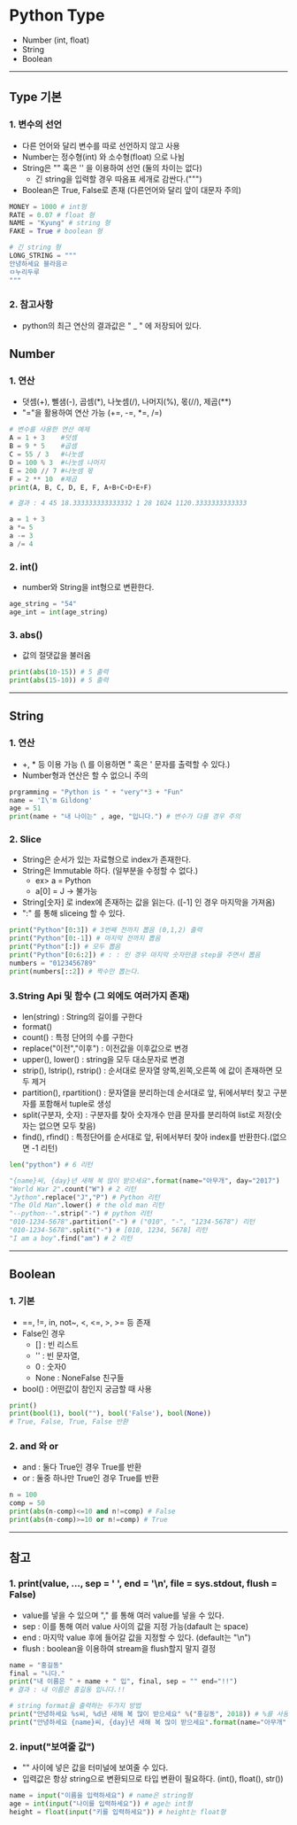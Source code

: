 # Python Type
  - Number (int, float)
  - String
  - Boolean

---

## Type 기본
  ### 1. 변수의 선언
  - 다른 언어와 달리 변수를 따로 선언하지 않고 사용
  - Number는 정수형(int) 와 소수형(float) 으로 나뉨
  - String은 "" 혹은 '' 을 이용하여 선언 (둘의 차이는 없다)
    - 긴 string을 입력할 경우 따옴표 세개로 감싼다.(""")
  - Boolean은 True, False로 존재 (다른언어와 달리 앞이 대문자 주의)

  ```python
  MONEY = 1000 # int형
  RATE = 0.07 # float 형
  NAME = "Kyung" # string 형
  FAKE = True # boolean 형

  # 긴 string 형
  LONG_STRING = """
  안녕하세요 블라음ㄹ
  ㅁ누리두루
  """
  ```

  ### 2. 참고사항
  -  python의 최근 연산의 결과값은 " _ " 에 저장되어 있다.

## Number

  ### 1. 연산
  - 덧셈(+), 뻴샘(-), 곱셈(\*), 나눗셈(/), 나머지(%), 몫(//), 제곱(\*\*)
  - "="을 활용하여 연산 가능 (+=, -=, \*=, /=)

  ```Python
  # 변수를 사용한 연산 예제
  A = 1 + 3    #덧셈
  B = 9 * 5    #곱셈
  C = 55 / 3   #나눗셈
  D = 100 % 3  #나눗셈 나머지
  E = 200 // 7 #나눗셈 몫
  F = 2 ** 10  #제곱
  print(A, B, C, D, E, F, A+B+C+D+E+F)

  # 결과 : 4 45 18.333333333333332 1 28 1024 1120.3333333333333

  a = 1 + 3
  a *= 5
  a -= 3
  a /= 4

  ```

  ### 2. int()
  - number와 String을 int형으로 변환한다.

  ```Python
  age_string = "54"
  age_int = int(age_string)
  ```

  ### 3. abs()
  - 값의 절댓값을 불러옴

  ```Python
  print(abs(10-15)) # 5 출력
  print(abs(15-10)) # 5 출력
  ```

---

## String
  ### 1. 연산
  - +, \* 등 이용 가능 (\\ 를 이용하면 " 혹은 ' 문자를 출력할 수 있다.)
  - Number형과 연산은 할 수 없으니 주의

  ```Python
  prgramming = "Python is " + "very"*3 + "Fun"
  name = 'I\'m Gildong'
  age = 51
  print(name + "내 나이는" , age, "입니다.") # 변수가 다를 경우 주의

  ```

  ### 2. Slice
  - String은 순서가 있는 자료형으로 index가 존재한다.
  - String은 Immutable 하다. (일부분을 수정할 수 없다.)
    - ex> a = Python
    - a[0] = J -> 불가능
  - String[숫자] 로 index에 존재하는 값을 읽는다. ([-1] 인 경우 마지막을 가져옴)
  - ":" 를 통해 sliceing 할 수 있다.

  ```Python
  print("Python"[0:3]) # 3번째 전까지 뽑음 (0,1,2) 출력
  print("Python"[0:-1]) # 마지막 전까지 뽑음
  print("Python"[:]) # 모두 뽑음
  print("Python"[0:6:2]) # : : 인 경우 마지막 숫자만큼 step을 주면서 뽑음
  numbers = "0123456789"
  print(numbers[::2]) # 짝수만 뽑는다.
  ```

  ### 3.String Api 및 함수 (그 외에도 여러가지 존재)
  - len(string) : String의 길이를 구한다
  - format()
  - count() : 특정 단어의 수를 구한다
  - replace("이전","이후") : 이전값을 이후값으로 변경
  - upper(), lower() : string을 모두 대소문자로 변경
  - strip(), lstrip(), rstrip() : 순서대로 문자열 양쪽,왼쪽,오른쪽 에 값이 존재하면 모두 제거
  - partition(), rpartition() : 문자열을 분리하는데 순서대로 앞, 뒤에서부터 찾고 구분자를 포함해서 tuple로 생성
  - split(구분자, 숫자) : 구분자를 찾아 숫자개수 만큼 문자를 분리하여 list로 저장(숫자는 없으면 모두 찾음)
  - find(), rfind() : 특정단어를 순서대로 앞, 뒤에서부터 찾아 index를 반환한다.(없으면 -1 리턴)

  ```Python
  len("python") # 6 리턴

  "{name}씨, {day}년 새해 복 많이 받으세요".format(name="아무개", day="2017")
  "World War 2".count("W") # 2 리턴
  "Jython".replace("J","P") # Python 리턴
  "The Old Man".lower() # the old man 리턴
  "--python--".strip("-") # python 리턴
  "010-1234-5678".partition("-") # ("010", "-", "1234-5678") 리턴
  "010-1234-5678".split("-") # [010, 1234, 5678] 리턴
  "I am a boy".find("am") # 2 리턴
  ```

---

## Boolean
  ### 1. 기본
  - ==, !=, in, not~, <, <=, >, >= 등 존재
  - False인 경우
    - [] : 빈 리스트
    - '' : 빈 문자열,
    - 0 : 숫자0
    - None : NoneFalse 친구들
  - bool() : 어떤값이 참인지 궁금할 때 사용

  ```Python
  print()
  print(bool(1), bool(""), bool('False'), bool(None))
  # True, False, True, False 반환
  ```

  ### 2. and 와 or
  - and : 둘다 True인 경우 True를 반환
  - or : 둘중 하나만 True인 경우 True를 반환

  ```Python
  n = 100
  comp = 50
  print(abs(n-comp)<=10 and n!=comp) # False
  print(abs(n-comp)>=10 or n!=comp) # True
  ```

---

## 참고
  ### 1. print(value, ..., sep = ' ', end = '\n', file = sys.stdout, flush = False)
  - value를 넣을 수 있으며 "," 를 통해 여러 value를 넣을 수 있다.
  - sep : 이를 통해 여러 value 사이의 값을 지정 가능(dafault 는 space)
  - end : 마지막 value 후에 들어갈 값을 지정할 수 있다. (default는 "\\n")
  - flush : boolean을 이용하여 stream을 flush할지 말지 결정

  ```Python
  name = "홍길동"
  final = "니다."
  print("내 이름은 " + name + " 입", final, sep = "" end="!!")
  # 결과 : 내 이름은 홍길동 입니다.!!

  # string format을 출력하는 두가지 방법
  print("안녕하세요 %s씨, %d년 새해 복 많이 받으세요" %("홍길동", 2018)) # %를 사용
  print("안녕하세요 {name}씨, {day}년 새해 복 많이 받으세요".format(name="아무개", day="2017")) # {} 를 사용
  ```

  ### 2. input("보여줄 값")
  - "" 사이에 넣은 값을 터미널에 보여줄 수 있다.
  - 입력값은 항상 string으로 변환되므로 타입 변환이 필요하다. (int(), float(), str())

  ```Python
  name = input("이름을 입력하세요") # name은 string형
  age = int(input("나이를 입력하세요")) # age는 int형
  height = float(input("키를 입력하세요")) # height는 float형
  ```
